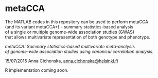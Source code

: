# metaCCA
The MATLAB codes in this repository can be used to perform metaCCA <br />
(and its variant metaCCA+) - summary statistics-based analysis <br />
of a single or multiple genome-wide association studies (GWAS) <br />
that allows multivariate representation of both genotype and phenotype.


*metaCCA: Summary statistics-based multivariate meta-analysis <br />
of genome-wide association studies using canonical correlation analysis.*
<br />

15/07/2015 Anna Cichonska, anna.cichonska@helsinki.fi

R implementation coming soon.
